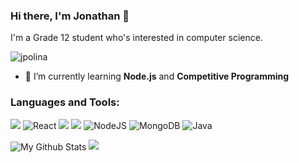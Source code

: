 ### Hi there, I'm Jonathan 👋
I'm a Grade 12 student who's interested in computer science.

<!--

Here are some ideas to get you started:

- 🔭 I’m currently working on ...
- 🌱 I’m currently learning ...
- 👯 I’m looking to collaborate on ...
- 🤔 I’m looking for help with ...
- 💬 Ask me about ...
- 📫 How to reach me: ...
- 😄 Pronouns: ...
- ⚡ Fun fact: ...
-->

<p align="left"> <img src="https://komarev.com/ghpvc/?username=jpolina&label=Profile%20views&color=0e75b6&style=flat" alt="jpolina" /> </p>

- 🌱 I’m currently learning **Node.js** and **Competitive Programming**


<p align="left">
</p>

<h3 align="left">Languages and Tools:</h3>
<p align="left">
  <p float="left">
    <img src="https://img.shields.io/badge/javascript%20-%23323330.svg?&style=for-the-badge&logo=javascript&logoColor=%23F7DF1E">
    <img alt="React" src="https://img.shields.io/badge/react-%230175C2.svg?style=for-the-badge&logo=react&logoColor=white"/>
    <img src="https://img.shields.io/badge/html5%20-%23E34F26.svg?&style=for-the-badge&logo=html5&logoColor=white">
    <img src="https://img.shields.io/badge/css3%20-%231572B6.svg?&style=for-the-badge&logo=css3&logoColor=white">
    <img alt="NodeJS" src="https://img.shields.io/badge/node.js-%2343853D.svg?style=for-the-badge&logo=node-dot-js&logoColor=white"/>
    <img alt="MongoDB" src ="https://img.shields.io/badge/MongoDB-%234ea94b.svg?style=for-the-badge&logo=mongodb&logoColor=white"/>
    <img alt="Java" src="https://img.shields.io/badge/java-%2302569B.svg?style=for-the-badge&logo=java&logoColor=white" />
<p>
</p>
<img align="center" src="https://github-readme-stats.vercel.app/api/top-langs/?username=jpolina&theme=radical&layout=compact" alt="My Github Stats">

<img src="https://github-readme-stats.vercel.app/api?username=jpolina&&show_icons=true&theme=radical">


